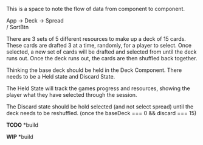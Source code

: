 This is a space to note the flow of data from component to component.

App ->   Deck      ->    Spread  
        / SortBtn 

There are 3 sets of 5 different resources to make up a deck of 15 cards.  These cards are drafted 3 at a time, randomly, for a player to select.  Once selected, a new set of cards will be drafted and selected from until the deck runs out.  Once the deck runs out, the cards are then shuffled back together.

Thinking the base deck should be held in the Deck Component.  There needs to be a Held state and Discard State.  

The Held State will track the games progress and resources, showing the player what they have selected through the session.  

The Discard state should be hold selected (and not select spread) until the deck needs to be reshuffled.  (once the baseDeck === 0 && discard === 15)

**TODO**
*build

**WIP**
*build